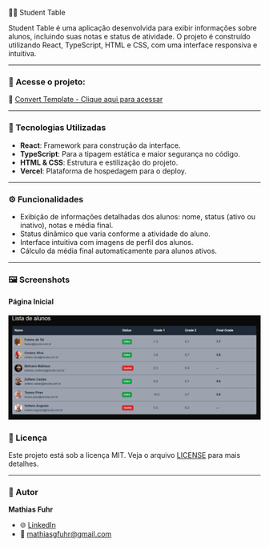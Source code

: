 🧑‍🎓 Student Table

Student Table é uma aplicação desenvolvida para exibir informações sobre alunos, incluindo suas notas e status de atividade. O projeto é construído utilizando React, TypeScript, HTML e CSS, com uma interface responsiva e intuitiva.

---

### 🚀 Acesse o projeto:
🔗 [Convert Template - Clique aqui para acessar](https://convert-template-rust.vercel.app/)

---

### 🔧 Tecnologias Utilizadas
- **React**: Framework para construção da interface.
- **TypeScript**: Para a tipagem estática e maior segurança no código.
- **HTML & CSS**: Estrutura e estilização do projeto.
- **Vercel**: Plataforma de hospedagem para o deploy.

---

### ⚙️ Funcionalidades
- Exibição de informações detalhadas dos alunos: nome, status (ativo ou inativo), notas e média final.
- Status dinâmico que varia conforme a atividade do aluno.
- Interface intuitiva com imagens de perfil dos alunos.
- Cálculo da média final automaticamente para alunos ativos.

---

### 🖼 Screenshots
#### Página Inicial
![Página Inicial](./src/assets/tabelaEstudantes.png)


### 📄 Licença
Este projeto está sob a licença MIT. Veja o arquivo [LICENSE](LICENSE) para mais detalhes.

---

### 👤 Autor
**Mathias Fuhr**  
- 🌐 [LinkedIn](https://www.linkedin.com/in/mathiasgilvanfuhr/)  
- 📧 mathiasgfuhr@gmail.com

